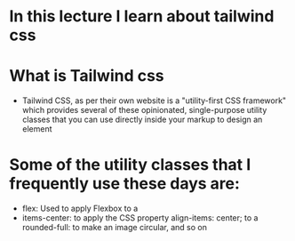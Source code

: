# In this lecture I learn about tailwind css

# What is Tailwind css
  - Tailwind CSS, as per their own website is a "utility-first CSS framework" which provides several of these opinionated, single-purpose utility classes that you can use directly inside your markup to design an element

# Some of the utility classes that I frequently use these days are:
  - flex: Used to apply Flexbox to a <div>
  - items-center: to apply the CSS property align-items: center; to a <div>
    rounded-full: to make an image circular, and so on
